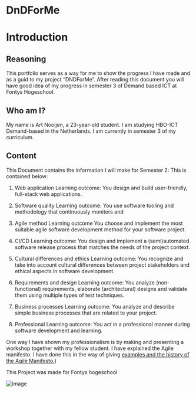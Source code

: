# DnDForMe

# Introduction 

## Reasoning 
This portfolio serves as a way for me to show the progress I have made and as a guid to my project “DNDForMe”. After reading this document you will have good idea of my progress in semester 3 of Demand based ICT at Fontys Hogeschool. 


## Who am I? 
My name is Art Nooijen, a 23-year-old student. I am studying HBO-ICT Demand-based in the Netherlands. I am currently in semester 3 of my curriculum.    

## Content

This Document contains the information I will make for Semester 2: 
This is contained below: 

1. Web application
Learning outcome: You design and build user-friendly, full-stack web applications. 

2. Software quality
Learning outcome: You use software tooling and methodology that continuously monitors and 

3. Agile method
Learning outcome You choose and implement the most suitable agile software development method for your software project.

4. CI/CD
Learning outcome: You design and implement a (semi)automated software release process that matches the needs of the project context. 

5. Cultural differences and ethics
Learning outcome: You recognize and take into account cultural differences between project stakeholders and ethical aspects in software development.

6. Requirements and design
Learning outcome: You analyze (non-functional) requirements, elaborate (architectural) designs and validate them using multiple types of test techniques.

7. Business processes
Learning outcome: You analyze and describe simple business processes that are related to your project. 

8. Professional
Learning outcome: You act in a professional manner during software development and learning. 

One way I have shown my professionalism is by making and presenting a workshop together with my fellow student. I have explained the Agile manifesto. I have done this in the way of giving [examples and the history of the Agile Manifesto.](https://github.com/Artnooijen/DnDForMe/blob/main/Documentation/Agile-Scrum%20workshop-%20Art%20Nooijen.pdf))


This Project was made for Fontys hogeschool

![image](https://user-images.githubusercontent.com/67277022/196338324-e5145648-1fe8-4483-9232-d8130fa7f092.png)




